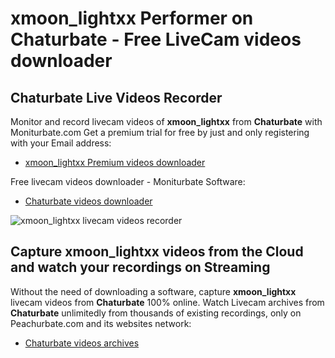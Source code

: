 # xmoon_lightxx Performer on Chaturbate - Free LiveCam videos downloader

## Chaturbate Live Videos Recorder

Monitor and record livecam videos of **xmoon_lightxx** from **Chaturbate** with Moniturbate.com
Get a premium trial for free by just and only registering with your Email address:
* [xmoon_lightxx Premium videos downloader](https://moniturbate.com/request-demo-licence-key.html)

Free livecam videos downloader - Moniturbate Software:
* [Chaturbate videos downloader](https://moniturbate.com/moniturbate-download-software.html)

![xmoon_lightxx livecam videos recorder](https://peachurnet.com/templates/moniturbate-software.png)


## Capture xmoon_lightxx videos from the Cloud and watch your recordings on Streaming

Without the need of downloading a software, capture **xmoon_lightxx** livecam videos from **Chaturbate** 100% online.
Watch Livecam archives from **Chaturbate** unlimitedly from thousands of existing recordings, only on Peachurbate.com and its websites network:
* [Chaturbate videos archives](https://peachurnet.com/)